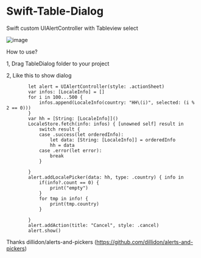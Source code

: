 # Swift-Table-Dialog
Swift custom UIAlertController with Tableview select

![image](https://github.com/qinzhe/Swift-Table-Dialog/blob/master/QQ20180502-195630-HD.gif)

How to use?

1, Drag TableDialog folder to your project

2, Like this to show dialog

```
        let alert = UIAlertController(style: .actionSheet)
        var infos: [LocaleInfo] = []
        for i in 100...500 {
            infos.append(LocaleInfo(country: "HH\(i)", selected: (i % 2 == 0)))
        }
        var hh = [String: [LocaleInfo]]()
        LocaleStore.fetch(info: infos) { [unowned self] result in
            switch result {
            case .success(let orderedInfo):
                let data: [String: [LocaleInfo]] = orderedInfo
                hh = data
            case .error(let error):
                break
            }
            
        }
        alert.addLocalePicker(data: hh, type: .country) { info in
            if(info?.count == 0) {
                print("empty")
            }
            for tmp in info! {
                print(tmp.country)
            }
            
        }
        alert.addAction(title: "Cancel", style: .cancel)
        alert.show()
```
        
Thanks dillidon/alerts-and-pickers (https://github.com/dillidon/alerts-and-pickers)
